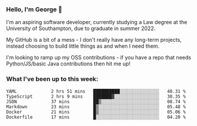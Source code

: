 ### Hello, I'm George 👋

I'm an aspiring software developer, currently studying a Law degree at the University of Southampton, due to graduate in summer 2022. 

My GitHub is a bit of a mess - I don't really have any long-term projects, instead choosing to build little things as and when I need them.

I'm looking to ramp up my OSS contributions - if you have a repo that needs Python/JS/basic Java contributions then hit me up!

<!--
**georgegebbett/georgegebbett** is a ✨ _special_ ✨ repository because its `README.md` (this file) appears on your GitHub profile.

Here are some ideas to get you started:

- 🔭 I’m currently working on ...
- 🌱 I’m currently learning ...
- 👯 I’m looking to collaborate on ...
- 🤔 I’m looking for help with ...
- 💬 Ask me about ...
- 📫 How to reach me: ...
- 😄 Pronouns: ...
- ⚡ Fun fact: ...
-->

### What I've been up to this week:
<!--START_SECTION:waka-->

```text
YAML             2 hrs 51 mins   ██████████░░░░░░░░░░░░░░░   40.31 %
TypeScript       2 hrs 9 mins    ███████▓░░░░░░░░░░░░░░░░░   30.35 %
JSON             37 mins         ██▒░░░░░░░░░░░░░░░░░░░░░░   08.74 %
Markdown         23 mins         █▒░░░░░░░░░░░░░░░░░░░░░░░   05.48 %
Docker           21 mins         █▒░░░░░░░░░░░░░░░░░░░░░░░   05.06 %
Dockerfile       17 mins         █░░░░░░░░░░░░░░░░░░░░░░░░   04.20 %
```

<!--END_SECTION:waka-->
